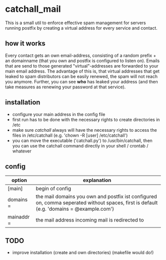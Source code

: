 # catchall_mail
This is a small util to enforce effective spam management for servers running postfix by creating a virtual address for every service and contact.

## how it works
Every contact gets an own email-address, consisting of a random prefix + an domainname (that you own and postfix is configured to listen on).
Emails that are send to those generated "virtual"-addresses are forwarded to your main email address.
The advantage of this is, that virtual addresses that get leaked to spam distributors can be easily renewed, the spam will not reach you anymore. Further, you can see **who** has leaked your address (and then take measures as renewing your password at that service).

## installation
* configure your main address in the config file
* first run has to be done with the necessary rights to create directories in /etc
* make sure *catchall* always will have the necessary rights to access the files in /etc/catchall (e.g. 'chown -R [user] /etc/catchall')
* you can move the executable ('catchall.py') to /usr/bin/catchall, then you can use the catchall command directly in your shell / crontab / whatever

## config
| option | explanation |
|---|---|
| [main] | begin of config |
| domains = | the mail domains you own and postfix ist configured on, comma seperated without spaces, first is default (e.g. 'domains = @example.com') |
| mainaddr = | the mail address incoming mail is redirected to |

## TODO
* improve installation (create and own directories) (makefile would do!)
